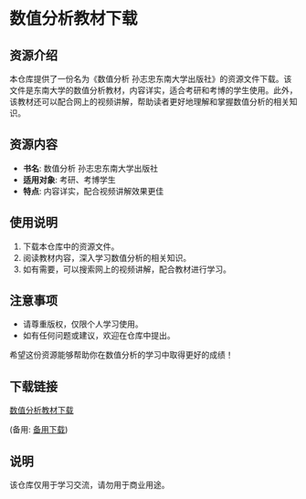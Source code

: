 # 数值分析教材下载

## 资源介绍

本仓库提供了一份名为《数值分析 孙志忠东南大学出版社》的资源文件下载。该文件是东南大学的数值分析教材，内容详实，适合考研和考博的学生使用。此外，该教材还可以配合网上的视频讲解，帮助读者更好地理解和掌握数值分析的相关知识。

## 资源内容

- **书名**: 数值分析 孙志忠东南大学出版社
- **适用对象**: 考研、考博学生
- **特点**: 内容详实，配合视频讲解效果更佳

## 使用说明

1. 下载本仓库中的资源文件。
2. 阅读教材内容，深入学习数值分析的相关知识。
3. 如有需要，可以搜索网上的视频讲解，配合教材进行学习。

## 注意事项

- 请尊重版权，仅限个人学习使用。
- 如有任何问题或建议，欢迎在仓库中提出。

希望这份资源能够帮助你在数值分析的学习中取得更好的成绩！

## 下载链接
[数值分析教材下载](https://pan.quark.cn/s/714fccd37f42) 

(备用: [备用下载](https://pan.baidu.com/s/1vhnXSLPB4rn4WM4lhkT_WQ?pwd=1234))

## 说明

该仓库仅用于学习交流，请勿用于商业用途。
